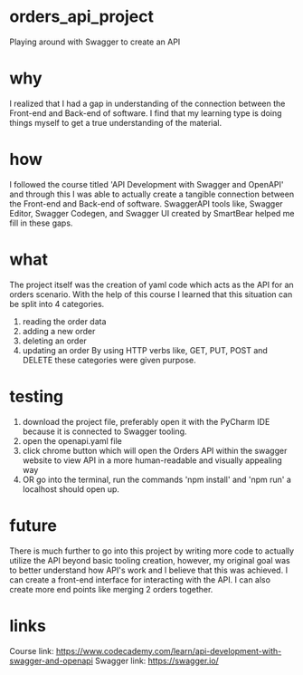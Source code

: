 # orders_api_project
Playing around with Swagger to create an API

# why
I realized that I had a gap in understanding of the connection between the Front-end and Back-end of software. I find that my learning type is doing things myself to get a true understanding of the material. 

# how
I followed the course titled 'API Development with Swagger and OpenAPI' and through this I was able to actually create a tangible connection between the Front-end and Back-end of software. SwaggerAPI tools like, Swagger Editor, Swagger Codegen, and Swagger UI created by SmartBear helped me fill in these gaps. 

# what
The project itself was the creation of yaml code which acts as the API for an orders scenario. With the help of this course I learned that this situation can be split into 4 categories. 
  1. reading the order data
  2. adding a new order
  3. deleting an order
  4. updating an order
By using HTTP verbs like, GET, PUT, POST and DELETE these categories were given purpose. 

# testing
1. download the project file, preferably open it with the PyCharm IDE because it is connected to Swagger tooling. 
2. open the openapi.yaml file
3. click chrome button which will open the Orders API within the swagger website to view API in a more human-readable and visually appealing way
4. OR go into the terminal, run the commands 'npm install' and 'npm run' a localhost should open up.

# future
There is much further to go into this project by writing more code to actually utilize the API beyond basic tooling creation, however, my original goal was to better understand how API's work and I believe that this was achieved. I can create a front-end interface for interacting with the API. I can also create more end points like merging 2 orders together. 

# links
Course link: https://www.codecademy.com/learn/api-development-with-swagger-and-openapi
Swagger link: https://swagger.io/





